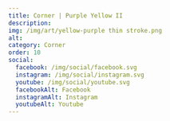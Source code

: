 ```yaml
---
title: Corner | Purple Yellow II
description: 
img: /img/art/yellow-purple thin stroke.png
alt: 
category: Corner
order: 10
social:
  facebook: /img/social/facebook.svg
  instagram: /img/social/instagram.svg
  youtube: /img/social/youtube.svg
  facebookAlt: Facebook
  instagramAlt: Instagram
  youtubeAlt: Youtube
---
```

